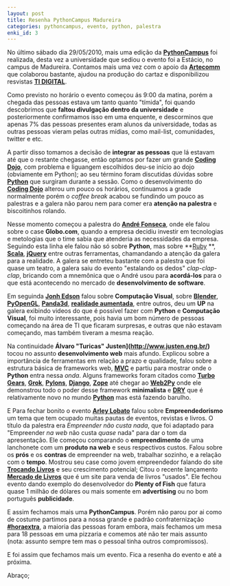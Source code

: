 ```yaml
--- 
layout: post
title: Resenha PythonCampus Madureira
categories: pythoncampus, evento, python, palestra
enki_id: 3
---
```


No último sábado dia 29/05/2010, mais uma edição da **[PythonCampus](http://pythoncampus.org)** foi realizada, desta vez a universidade que sediou o evento foi a Estácio, no campus de Madureira.
 Contamos mais uma vez com o apoio da **[Artecomm](http://www.arteccom.com.br/)** que colaborou bastante, ajudou na produção do cartaz e disponibilizou resvistas **[TI DIGITAL](http://www.revistatidigital.com.br/index.php/)**.

Como previsto no horário o evento começou ás 9:00 da matina, porém a chegada das pessoas estava um tanto quanto "tí­mida", foi quando descobrimos que **faltou divulgação dentro da universidade** e posteriormente confirmamos isso em uma enquente, e descorminos que apenas 7% das pessoas presentes eram alunos da universidade, todas as outras pessoas vieram pelas outras mídias, como mail-list, comunidades, twitter e etc.

A partir disso tomamos a decisão de **integrar as pessoas** que lá estavam até que o restante chegasse, então optamos por fazer um grande **[Coding Dojo](http://dojorio.org)**, com problema e
liguangem escolhidos deu-se início ao dojo (obviamente em Python); ao seu término foram discutidas dúvidas sobre **[Python](http://python.org)** que surgiram durante a sessão.
Como o desenvolvimento do **[Coding Dojo](http://dojorio.org)** alterou um pouco os horários, continuamos a grade normalmente porém o *coffee break* acabou se fundindo um pouco as palestras e a galera não parou nem para comer era **atenção na palestra** e biscoitinhos rolando.

Nesse momento começou a palestra do **[André Fonseca](http://metronus.com/blog)**, onde ele falou sobre o case **Globo.com**, quando a empresa decidiu investir em tecnologias e metologias que o time sabia que atenderia as necessidades da empresa. Seguindo esta linha ele falou não só sobre **Python**, mas sobre **[Ruby](http://www.ruby-lang.org) **, **[Scala](http://www.scala-lang.org/)**, **[jQuery](http://jquery.com/)** entre outras ferramentas, chamandando a atenção da galera para a realidade. A galera se entreteu bastante com a palestra que foi quase um teatro, a galera saiu do evento "estalando os dedos" *clap-clap-clap*, bricando com a mnemônica que o André usou para **acordá-los** para o que está acontecendo no mercado de **desenvolvimento de software**.

Em seguinda **[Jonh Edson](http://www.visual.pro.br/)** falou sobre **Computação Visual**, sobre **[Blender](http://www.blender.org/)**, **[PyOpenGL](http://pyopengl.sourceforge.net/)**, **[Panda3d](http://www.panda3d.org/)**,  **[realidade aumentada](http://pt.wikipedia.org/wiki/Realidade_aumentada)**, entre outros, deu um **UP** na galera exibindo videos do que é possível fazer com **Python** e **Computação Visual**, foi muito interessante, pois havia um bom número de pessoas começando na área de TI que ficaram surpresas, e outras que não estavam começando, mas também tiveram a mesma reação.

Na continuidade **Álvaro "Turicas" Justen](http://www.justen.eng.br/)** tocou no assunto **desenvolvimento web** mais afundo. Explicou sobre a importância de ferramentas em relação a prazo e qualidade, falou sobre a estrutura básica de frameworks web, **[MVC](http://pt.wikipedia.org/wiki/MVC)** e partiu para mostrar onde o **Python** entra nessa *onda*. Alguns frameworks foram citados como **[Turbo Gears](http://turbogears.org/)**, **[Grok](http://grok.zope.org/)**, **[Pylons](http://pylonshq.com/)**, **[Django](http://www.djangoproject.com/)**, **[Zope](http://www.zope.org/)** até chegar ao **[Web2Py](http://www.web2py.com/)** onde ele demonstrou todo o poder desse framework **minimalista** e **[DRY](http://en.wikipedia.org/wiki/Don%27t_repeat_yourself)** que é relativamente novo no mundo **[Python](http://python.org)** mas está fazendo barulho.

E Para fechar bonito o evento **[Arley Lobato](http://twitter.com/alobato)** falou sobre **Empreendedorismo** um tema que tem ocupado muitas pautas de eventos, revistas e livros. O título da palestra era *Empreender não custa nada*, que foi adaptado para "Empreender *na web* não custa *quase* nada" para dar o tom da apresentação. 
Ele começou comparando o **empreendimento** de uma lanchonete com um **produto na web** e seus respectivos custos. Falou sobre os **prós** e os **contras** de empreender na web, trabalhar sozinho, e a relação com o **tempo**. Mostrou seu case como jovem empreendedor falando do site **[Trocando Livros](http://trocandolivros.com)** e seu crescimento potencial; Citou o recente lançamento **[Mercado de Livros](http://mercadodelivros.com)** que é um site para venda de livros "usados". Ele fechou evento dando exemplo do desenvolvedor do **Plenty of Fish** que fatura quase 1 milhão de dólares ou mais somente em **advertising** ou no bom português **publicidade**.

E assim fechamos mais uma **PythonCampus**. Porém não parou por ai como de costume partimos para a nossa grande e padrão confraternização **[#horaextra](http://horaextra.org)**, a maioria das pessoas foram embora, mais fechamos um mesa para 18 pessoas em uma pizzaria e comemos até não ter mais assunto (nota: assunto sempre tem mas o pessoal tinha outros compromissos).

E foi assim que fechamos mais um evento. Fica a resenha do evento e até a próxima.

Abraço;
